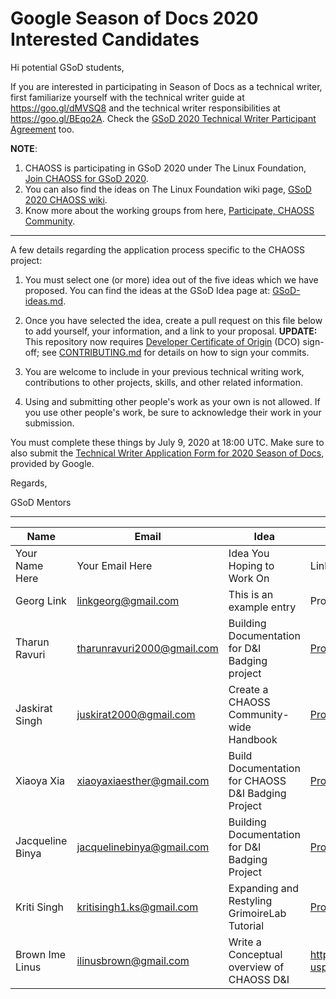 # Google Season of Docs 2020 Interested Candidates

Hi potential GSoD students,

If you are interested in participating in Season of Docs as a technical writer, first familiarize yourself with the technical writer guide at https://goo.gl/dMVSQ8 and the technical writer responsibilities at https://goo.gl/BEqo2A. Check the [GSoD 2020 Technical Writer Participant Agreement](https://developers.google.com/season-of-docs/terms/tech-writer-terms) too.

**NOTE**: 
1. CHAOSS is participating in GSoD 2020 under The Linux Foundation, [Join CHAOSS for GSoD 2020](https://chaoss.community/blog-post/2020/06/09/google-summer-of-docs).
2. You can also find the ideas on The Linux Foundation wiki page, [GSoD 2020 CHAOSS wiki](https://wiki.linuxfoundation.org/gsoc/2020-gsod-chaoss).
3. Know more about the working groups from here, [Participate, CHAOSS Community](https://chaoss.community/participate/).

---

A few details regarding the application process specific to the CHAOSS project:

1) You must select one (or more) idea out of the five ideas which we have proposed. You can find the ideas at the GSoD Idea page at: [GSoD-ideas.md](./GSoD-ideas.md).

2) Once you have selected the idea, create a pull request on this file below to add yourself, your information, and a link to your proposal. **UPDATE:** This repository now requires [Developer Certificate of Origin](https://developercertificate.org/) (DCO) sign-off; see [CONTRIBUTING.md](https://github.com/chaoss/governance/blob/master/CONTRIBUTING.md#code-or-document-change-contributions-github-interface) for details on how to sign your commits.

3) You are welcome to include in your previous technical writing work, contributions to other projects, skills, and other related information.

4) Using and submitting other people's work as your own is not allowed. If you use other people's work, be sure to acknowledge their work in your submission.

You must complete these things by July 9, 2020 at 18:00 UTC. Make sure to also submit the [Technical Writer Application Form for 2020 Season of Docs](https://bit.ly/gsod-tw-app), provided by Google.

Regards,

GSoD Mentors


------


| Name | Email | Idea | Project Proposal |
| --- | --- | --- | --- |
| Your Name Here | Your Email Here |  Idea You Hoping to Work On | Link to Your Proposal |
| Georg Link | linkgeorg@gmail.com | This is an example entry | Proposal Link |
| Tharun Ravuri | tharunravuri2000@gmail.com | Building Documentation for D&I Badging project | [Proposal Link](https://docs.google.com/document/d/1aEFSaIYKscs0Y8t3-9Zqu3-xSGaujatNCIZH3xKa9Ho/edit?usp=sharing) |
| Jaskirat Singh | juskirat2000@gmail.com | Create a CHAOSS Community-wide Handbook | [Proposal Link](https://docs.google.com/document/d/1q6Xua7tECetKoTbMjmuAHMJ1tSYUe8LlY_MjnNmu2so/edit?usp=sharing) |
| Xiaoya Xia | xiaoyaxiaesther@gmail.com | Build Documentation for CHAOSS D&I Badging Project | [Proposal Link](https://docs.google.com/document/d/1WgTo7xQ2OYSn4dWkwtdruK86WBNArBzSWvyW9LWF-LY/edit?usp=sharing) |
| Jacqueline Binya | jacquelinebinya@gmail.com |Building Documentation for D&I Badging Project | [Proposal Link](https://docs.google.com/document/d/1yip9DJ0vaMnE8hJ3pF9nXhAommgP3Hgkywlhsxob0Zw/edit?usp=sharing)
| Kriti Singh | kritisingh1.ks@gmail.com | Expanding and Restyling GrimoireLab Tutorial | [Proposal Link](https://docs.google.com/document/d/1qIHnU-Js58QUuNBVe1ZFYm05opOWOvtbyxoygLd9ECk/edit?usp=sharing) |
| Brown Ime Linus | ilinusbrown@gmail.com | Write a Conceptual overview of CHAOSS D&I | https://docs.google.com/document/d/1fugmmK5hblmPQG8lu9b7uKLHh05PhBMadh7_c6L5juI/edit?usp=sharing |
